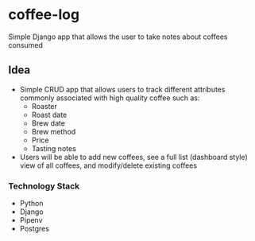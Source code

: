 # coffee-log
Simple Django app that allows the user to take notes about coffees consumed

## Idea
- Simple CRUD app that allows users to track different attributes commonly associated with high quality coffee such as:
  - Roaster
  - Roast date
  - Brew date
  - Brew method
  - Price
  - Tasting notes
- Users will be able to add new coffees, see a full list (dashboard style) view of all coffees, and modify/delete existing coffees

### Technology Stack
- Python
- Django
- Pipenv
- Postgres
